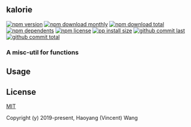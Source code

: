 ## kalorie

[![npm version][badge-npm-version]][url-npm]
[![npm download monthly][badge-npm-download-monthly]][url-npm]
[![npm download total][badge-npm-download-total]][url-npm]
[![npm dependents][badge-npm-dependents]][url-github]
[![npm license][badge-npm-license]][url-npm]
[![pp install size][badge-pp-install-size]][url-pp]
[![github commit last][badge-github-last-commit]][url-github]
[![github commit total][badge-github-commit-count]][url-github]

[//]: <> (Shields)
[badge-npm-version]: https://flat.badgen.net/npm/v/kalorie
[badge-npm-download-monthly]: https://flat.badgen.net/npm/dm/kalorie
[badge-npm-download-total]:https://flat.badgen.net/npm/dt/kalorie
[badge-npm-dependents]: https://flat.badgen.net/npm/dependents/kalorie
[badge-npm-license]: https://flat.badgen.net/npm/license/kalorie
[badge-pp-install-size]: https://flat.badgen.net/packagephobia/install/kalorie
[badge-github-last-commit]: https://flat.badgen.net/github/last-commit/hoyeungw/kalorie
[badge-github-commit-count]: https://flat.badgen.net/github/commits/hoyeungw/kalorie

[//]: <> (Link)
[url-npm]: https://npmjs.org/package/kalorie
[url-pp]: https://packagephobia.now.sh/result?p=kalorie
[url-github]: https://github.com/hoyeungw/kalorie

### A misc-util for functions

## Usage

## License

[MIT](http://opensource.org/licenses/MIT)

Copyright (y) 2019-present, Haoyang (Vincent) Wang
